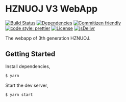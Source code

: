 # HZNUOJ V3 WebApp 

[![Build Status](https://img.shields.io/github/workflow/status/HZNU-OJ/HZNUOJ-V3-WebApp/Build?style=flat-square)](https://github.com/HZNU-OJ/HZNUOJ-V3-WebApp/actions?query=workflow%3ACI)
[![Dependencies](https://img.shields.io/david/HZNU-OJ/HZNUOJ-V3-WebApp?style=flat-square)](https://david-dm.org/HZNU-OJ/HZNUOJ-V3-WebApp)
[![Commitizen friendly](https://img.shields.io/badge/commitizen-friendly-brightgreen.svg?style=flat-square)](http://commitizen.github.io/cz-cli/)
[![code style: prettier](https://img.shields.io/badge/code_style-prettier-ff69b4.svg?style=flat-square)](https://github.com/prettier/prettier)
[![License](https://img.shields.io/github/license/syzoj/syzoj-ng-app?style=flat-square)](LICENSE)
[![jsDelivr](https://data.jsdelivr.com/v1/package/gh/HZNU-OJ/HZNUOJ-V3-WebApp/badge)](https://www.jsdelivr.com/package/gh/HZNU-OJ/HZNUOJ-V3-WebApp)

The webapp of 3th generation HZNUOJ.
## Getting Started

Install dependencies,

```bash
$ yarn
```

Start the dev server,

```bash
$ yarn start
```
